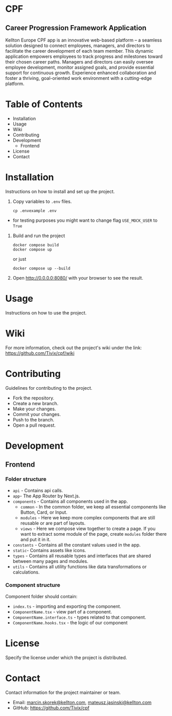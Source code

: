 # CPF

## Career Progression Framework Application

Kellton Europe CPF app is an innovative web-based platform – a seamless solution designed to connect employees, managers, and directors to facilitate the career development of each team member. This dynamic application empowers employees to track progress and milestones toward their chosen career paths. Managers and directors can easily oversee employee development, monitor assigned goals, and provide essential support for continuous growth. Experience enhanced collaboration and foster a thriving, goal-oriented work environment with a cutting-edge platform.

# Table of Contents

- Installation
- Usage
- Wiki
- Contributing
- Development
  - Frontend
- License
- Contact

# Installation

Instructions on how to install and set up the project.

1. Copy variables to `.env` files.
   ```
   cp .envexample .env
   ```

- for testing purposes you might want to change flag `USE_MOCK_USER` to `True`

1. Build and run the project
   ```
   docker compose build
   docker compose up
   ```
   or just
   ```
   docker compose up --build
   ```
2. Open http://0.0.0.0:8080/ with your browser to see the result.

# Usage

Instructions on how to use the project.

# Wiki

For more information, check out the project's wiki under the link: https://github.com/Tivix/cpf/wiki

# Contributing

Guidelines for contributing to the project.

- Fork the repository.
- Create a new branch.
- Make your changes.
- Commit your changes.
- Push to the branch.
- Open a pull request.

# Development

## Frontend

### Folder structure

- `api` - Contains api calls.
- `app`- The App Router by Next.js.
- `components` - Contains all components used in the app.
   - `common` - In the common folder, we keep all essential components like Button, Card, or Input.
   - `modules` - Here we keep more complex components that are still reusable or are part of layouts.
   - `views` - Here we compose view together to create a page. If you want to extract some module of the page, create `modules` folder there and put it in it.
- `constants` - Contains all the constant values used in the app.
- `static`- Contains assets like icons.
- `types` - Contains all reusable types and interfaces that are shared between many pages and modules.
- `utils` - Contains all utility functions like data transformations or calculations.

### Component structure

Component folder should contain:

- `index.ts` - importing and exporting the component.
- `ComponentName.tsx` - view part of a component.
- `ComponentName.interface.ts` - types related to that component.
- `ComponentName.hooks.tsx` - the logic of our component

# License

Specify the license under which the project is distributed.

# Contact

Contact information for the project maintainer or team.

- Email: marcin.skorek@kellton.com, mateusz.jasinski@kellton.com
- GitHub: https://github.com/Tivix/cpf
